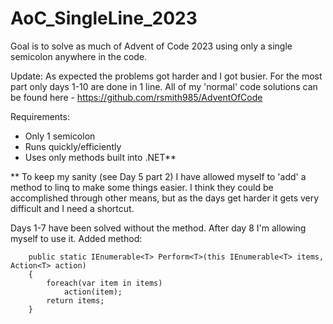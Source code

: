 # AoC_SingleLine_2023

Goal is to solve as much of Advent of Code 2023 using only a single semicolon anywhere in the code.

Update: As expected the problems got harder and I got busier.  For the most part only days 1-10 are done in 1 line.  All of my 'normal' code solutions can be found here - https://github.com/rsmith985/AdventOfCode

Requirements:
* Only 1 semicolon
* Runs quickly/efficiently
* Uses only methods built into .NET**

** To keep my sanity (see Day 5 part 2) I have allowed myself to 'add' a method to linq to make some things easier.  I think they could be accomplished through other means, but as the days get harder it gets very difficult and I need a shortcut.

Days 1-7 have been solved without the method.  After day 8 I'm allowing myself to use it.
Added method:
```
    public static IEnumerable<T> Perform<T>(this IEnumerable<T> items, Action<T> action) 
    { 
        foreach(var item in items)  
            action(item);
        return items;
    }
```
